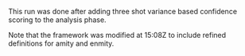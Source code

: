 This run was done after adding three shot variance based confidence scoring to the analysis phase.

Note that the framework was modified at 15:08Z to include refined definitions for amity and enmity.

